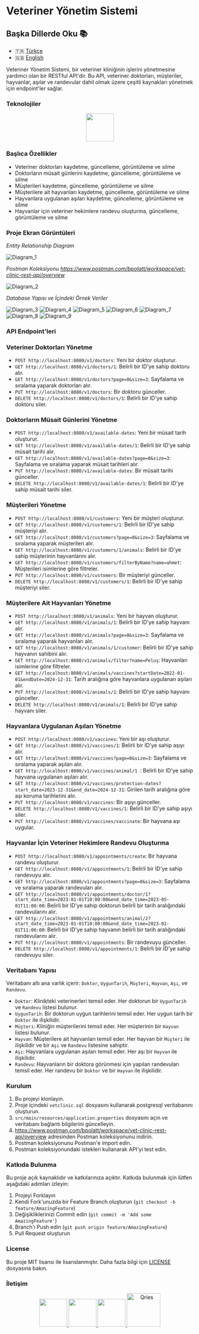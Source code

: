 # Veteriner Yönetim Sistemi

## Başka Dillerde Oku :books:

- :tr: [Türkçe](README.md)
- :uk: [English](README_EN.md)

Veteriner Yönetim Sistemi, bir veteriner kliniğinin işlerini yönetmesine yardımcı olan bir RESTful API'dir. Bu API, veteriner doktorları, müşteriler, hayvanlar, aşılar ve randevular dahil olmak üzere çeşitli kaynakları yönetmek için endpoint'ler sağlar.

### Teknolojiler

<p align="center">
    <img src="https://skillicons.dev/icons?i=spring,maven,git,github,postgresql,idea,postman,java" height="75" />
</p>

### Başlıca Özellikler

- Veteriner doktorları kaydetme, güncelleme, görüntüleme ve silme
- Doktorların müsait günlerini kaydetme, güncelleme, görüntüleme ve silme
- Müşterileri kaydetme, güncelleme, görüntüleme ve silme
- Müşterilere ait hayvanları kaydetme, güncelleme, görüntüleme ve silme
- Hayvanlara uygulanan aşıları kaydetme, güncelleme, görüntüleme ve silme
- Hayvanlar için veteriner hekimlere randevu oluşturma, güncelleme, görüntüleme ve silme

### Proje Ekran Görüntüleri

*Entity Relationship Diagram*

<img src="src/media/entity_relationship_diagram.svg" alt="Diagram_1" width="" />

*Postman Koleksiyonu https://www.postman.com/bpolatt/workspace/vet-clinic-rest-api/overview*

<img src="src/media/postmen_collection.png" alt="Diagram_2" width="" />

*Database Yapısı ve İçindeki Örnek Veriler*

<img src="src/media/database.png" alt="Diagram_3" width="" />
<img src="src/media/customers.png" alt="Diagram_4" width="" />
<img src="src/media/animals.png" alt="Diagram_5" width="" />
<img src="src/media/vaccines.png" alt="Diagram_6" width="" />
<img src="src/media/doctors.png" alt="Diagram_7" width="" />
<img src="src/media/availableDates.png" alt="Diagram_8" width="" />
<img src="src/media/appointments.png" alt="Diagram_9" width="" />

### API Endpoint'leri

### Veteriner Doktorları Yönetme

- `POST http://localhost:8080/v1/doctors`: Yeni bir doktor oluşturur.
- `GET http://localhost:8080/v1/doctors/1`: Belirli bir ID'ye sahip doktoru alır.
- `GET http://localhost:8080/v1/doctors?page=0&size=3`: Sayfalama ve sıralama yaparak doktorları alır.
- `PUT http://localhost:8080/v1/doctors`: Bir doktoru günceller.
- `DELETE http://localhost:8080/v1/doctors/1`: Belirli bir ID'ye sahip doktoru siler.

### Doktorların Müsait Günlerini Yönetme

- `POST http://localhost:8080/v1/available-dates`: Yeni bir müsait tarih oluşturur.
- `GET http://localhost:8080/v1/available-dates/1`: Belirli bir ID'ye sahip müsait tarihi alır.
- `GET http://localhost:8080/v1/available-dates?page=0&size=3`: Sayfalama ve sıralama yaparak müsait tarihleri alır.
- `PUT http://localhost:8080/v1/available-dates`: Bir müsait tarihi günceller.
- `DELETE http://localhost:8080/v1/available-dates/1`: Belirli bir ID'ye sahip müsait tarihi siler.

### Müşterileri Yönetme

- `POST http://localhost:8080/v1/customers`: Yeni bir müşteri oluşturur.
- `GET http://localhost:8080/v1/customers/1`: Belirli bir ID'ye sahip müşteriyi alır.
- `GET http://localhost:8080/v1/customers?page=0&size=3`: Sayfalama ve sıralama yaparak müşterileri alır.
- `GET http://localhost:8080/v1/customers/1/animals`: Belirli bir ID'ye sahip müşterinin hayvanlarını alır.
- `GET http://localhost:8080/v1/customers/filterByName?name=ahmet`: Müşterileri isimlerine göre filtreler.
- `PUT http://localhost:8080/v1/customers`: Bir müşteriyi günceller.
- `DELETE http://localhost:8080/v1/customers/1`: Belirli bir ID'ye sahip müşteriyi siler.

### Müşterilere Ait Hayvanları Yönetme

- `POST http://localhost:8080/v1/animals`: Yeni bir hayvan oluşturur.
- `GET http://localhost:8080/v1/animals/1`: Belirli bir ID'ye sahip hayvanı alır.
- `GET http://localhost:8080/v1/animals?page=0&size=3`: Sayfalama ve sıralama yaparak hayvanları alır.
- `GET http://localhost:8080/v1/animals/1/customer`: Belirli bir ID'ye sahip hayvanın sahibini alır.
- `GET http://localhost:8080/v1/animals/filter?name=Peluş`: Hayvanları isimlerine göre filtreler.
- `GET http://localhost:8080/v1/animals/vaccines?startDate=2022-01-01&endDate=2024-12-31`: Tarih aralığına göre hayvanlara uygulanan aşıları alır.
- `PUT http://localhost:8080/v1/animals/1`: Belirli bir ID'ye sahip hayvanı günceller.
- `DELETE http://localhost:8080/v1/animals/1`: Belirli bir ID'ye sahip hayvanı siler.

### Hayvanlara Uygulanan Aşıları Yönetme

- `POST http://localhost:8080/v1/vaccines`: Yeni bir aşı oluşturur.
- `GET http://localhost:8080/v1/vaccines/1`: Belirli bir ID'ye sahip aşıyı alır.
- `GET http://localhost:8080/v1/vaccines?page=0&size=3`: Sayfalama ve sıralama yaparak aşıları alır.
- `GET http://localhost:8080/v1/vaccines/animal/1 `: Belirli bir ID'ye sahip hayvana uygulanan aşıları alır.
- `GET http://localhost:8080/v1/vaccines/protection-dates?start_date=2023-12-31&end_date=2024-12-31`: Girilen tarih aralığına göre aşı koruma tarihlerini alır.
- `PUT http://localhost:8080/v1/vaccines`: Bir aşıyı günceller.
- `DELETE http://localhost:8080/v1/vaccines/1`: Belirli bir ID'ye sahip aşıyı siler.
- `PUT http://localhost:8080/v1/vaccines/vaccinate`: Bir hayvana aşı uygular.

### Hayvanlar İçin Veteriner Hekimlere Randevu Oluşturma

- `POST http://localhost:8080/v1/appointments/create`: Bir hayvana randevu oluşturur.
- `GET http://localhost:8080/v1/appointments/1`: Belirli bir ID'ye sahip randevuyu alır.
- `GET http://localhost:8080/v1/appointments?page=0&size=3`: Sayfalama ve sıralama yaparak randevuları alır.
- `GET http://localhost:8080/v1/appointments/doctor/1?start_date_time=2023-01-01T10:00:00&end_date_time=2023-05-01T11:00:00`: Belirli bir ID'ye sahip doktorun belirli bir tarih aralığındaki randevularını alır.
- `GET http://localhost:8080/v1/appointments/animal/2?start_date_time=2023-01-01T10:00:00&end_date_time=2023-02-01T11:00:00`: Belirli bir ID'ye sahip hayvanın belirli bir tarih aralığındaki randevularını alır.
- `PUT http://localhost:8080/v1/appointments`: Bir randevuyu günceller.
- `DELETE http://localhost:8080/v1/appointments/1`: Belirli bir ID'ye sahip randevuyu siler.

### Veritabanı Yapısı

Veritabanı altı ana varlık içerir: `Doktor`, `UygunTarih`, `Müşteri`, `Hayvan`, `Aşı`, ve `Randevu`.

- `Doktor`: Klinikteki veterinerleri temsil eder. Her doktorun bir `UygunTarih` ve `Randevu` listesi bulunur.
- `UygunTarih`: Bir doktorun uygun tarihlerini temsil eder. Her uygun tarih bir `Doktor` ile ilişkilidir.
- `Müşteri`: Kliniğin müşterilerini temsil eder. Her müşterinin bir `Hayvan` listesi bulunur.
- `Hayvan`: Müşterilere ait hayvanları temsil eder. Her hayvan bir `Müşteri` ile ilişkilidir ve bir `Aşı` ve `Randevu` listesine sahiptir.
- `Aşı`: Hayvanlara uygulanan aşıları temsil eder. Her aşı bir `Hayvan` ile ilişkilidir.
- `Randevu`: Hayvanların bir doktora görünmesi için yapılan randevuları temsil eder. Her randevu bir `Doktor` ve bir `Hayvan` ile ilişkilidir.


### Kurulum
1. Bu projeyi klonlayın.
2. Proje içindeki `vetclinic.sql` dosyasını kullanarak postgresql veritabanını oluşturun.
3. `src/main/resources/application.properties` dosyasını açın ve veritabanı bağlantı bilgilerini güncelleyin.
4. https://www.postman.com/bpolatt/workspace/vet-clinic-rest-api/overview adresinden Postman koleksiyonunu indirin.
5. Postman koleksiyonunu Postman'e import edin.
6. Postman koleksiyonundaki istekleri kullanarak API'yi test edin.


### Katkıda Bulunma

Bu proje açık kaynaklıdır ve katkılarınıza açıktır. Katkıda bulunmak için lütfen aşağıdaki adımları izleyin:

1. Projeyi Forklayın
2. Kendi Fork'unuzda bir Feature Branch oluşturun (`git checkout -b feature/AmazingFeature`)
3. Değişikliklerinizi Commit edin (`git commit -m 'Add some AmazingFeature'`)
4. Branch'ı Push edin (`git push origin feature/AmazingFeature`)
5. Pull Request oluşturun

### License

Bu proje MIT lisansı ile lisanslanmıştır. Daha fazla bilgi için [LICENSE](LICENSE) dosyasına bakın.

### İletişim

<p align="center">
  <a href="https://github.com/Bpolat0">
    <img src="https://skillicons.dev/icons?i=github" height="75" />

  <a href="https://discord.com/users/m.batuhanpolat">
    <img src="https://skillicons.dev/icons?i=discord" height="75" />

  <a href="https://www.linkedin.com/in/mehmetbatuhanpolat/">
    <img src="https://skillicons.dev/icons?i=linkedin" height="75" />
  </a>
  <a href="https://app.patika.dev/bpolat">
    <img alt="Qries" src="https://patika-prod.s3.eu-central-1.amazonaws.com/staticFiles/patikaLogo.png"
         width="90" height="90">
</p>
